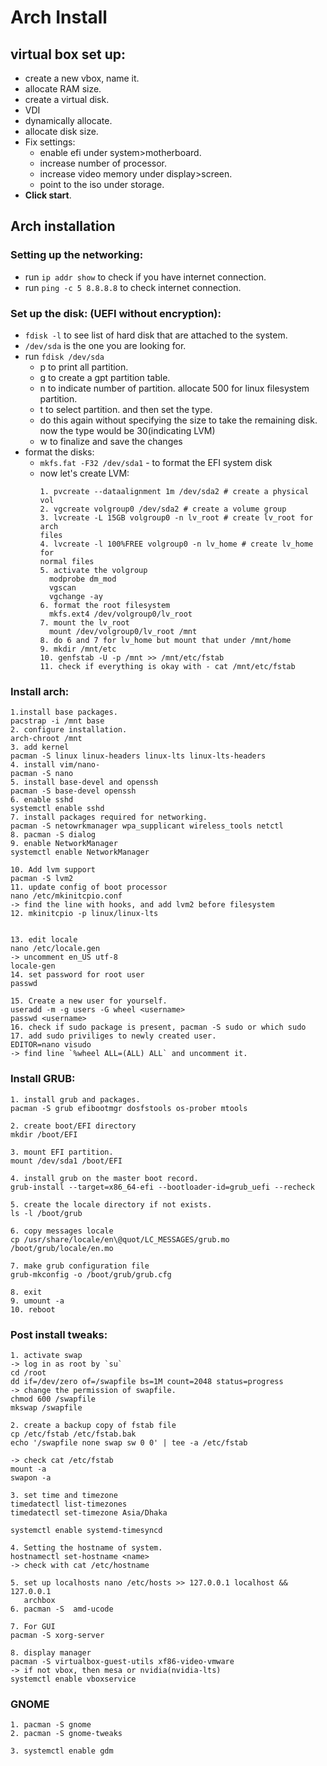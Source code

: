 # Arch Install

## virtual box set up:
- create a new vbox, name it.
- allocate RAM size.
- create a virtual disk.
- VDI
- dynamically allocate.
- allocate disk size.
- Fix settings:
  - enable efi under system>motherboard.
  - increase number of processor.
  - increase video memory under display>screen.
  - point to the iso under storage.
- **Click start**.

## Arch installation
### Setting up the networking:
- run `ip addr show` to check if you have internet connection.
- run `ping -c 5 8.8.8.8` to check internet connection.

### Set up the disk: (UEFI without encryption):
- `fdisk -l` to see list of hard disk that are attached to the system.
- `/dev/sda` is the one you are looking for.
- run `fdisk /dev/sda`
  - p to print all partition.
  - g to create a gpt partition table.
  - n to indicate number of partition. allocate 500 for linux filesystem
      partition.
  - t to select partition. and then set the type.
  - do this again without specifying the size to take the remaining disk.
      now the type would be 30(indicating LVM)
  - w to finalize and save the changes
- format the disks:
  - `mkfs.fat -F32 /dev/sda1` - to format the EFI system disk
  - now let's create LVM:
      ```
      1. pvcreate --dataalignment 1m /dev/sda2 # create a physical vol
      2. vgcreate volgroup0 /dev/sda2 # create a volume group
      3. lvcreate -L 15GB volgroup0 -n lv_root # create lv_root for arch
      files
      4. lvcreate -l 100%FREE volgroup0 -n lv_home # create lv_home for
      normal files
      5. activate the volgroup 
        modprobe dm_mod
        vgscan
        vgchange -ay
      6. format the root filesystem
        mkfs.ext4 /dev/volgroup0/lv_root
      7. mount the lv_root
        mount /dev/volgroup0/lv_root /mnt
      8. do 6 and 7 for lv_home but mount that under /mnt/home
      9. mkdir /mnt/etc
      10. genfstab -U -p /mnt >> /mnt/etc/fstab
      11. check if everything is okay with - cat /mnt/etc/fstab
      ```
### Install arch:
```
1.install base packages.
pacstrap -i /mnt base
2. configure installation.
arch-chroot /mnt
3. add kernel
pacman -S linux linux-headers linux-lts linux-lts-headers
4. install vim/nano-
pacman -S nano
5. install base-devel and openssh
pacman -S base-devel openssh
6. enable sshd
systemctl enable sshd
7. install packages required for networking.
pacman -S netowrkmanager wpa_supplicant wireless_tools netctl
8. pacman -S dialog
9. enable NetworkManager
systemctl enable NetworkManager

10. Add lvm support
pacman -S lvm2
11. update config of boot processor
nano /etc/mkinitcpio.conf
-> find the line with hooks, and add lvm2 before filesystem
12. mkinitcpio -p linux/linux-lts


13. edit locale
nano /etc/locale.gen
-> uncomment en_US utf-8
locale-gen
14. set password for root user
passwd

15. Create a new user for yourself.
useradd -m -g users -G wheel <username>
passwd <username>
16. check if sudo package is present, pacman -S sudo or which sudo
17. add sudo priviliges to newly created user.
EDITOR=nano visudo
-> find line `%wheel ALL=(ALL) ALL` and uncomment it.
```

### Install GRUB:
```
1. install grub and packages.
pacman -S grub efibootmgr dosfstools os-prober mtools

2. create boot/EFI directory
mkdir /boot/EFI

3. mount EFI partition.
mount /dev/sda1 /boot/EFI

4. install grub on the master boot record.
grub-install --target=x86_64-efi --bootloader-id=grub_uefi --recheck

5. create the locale directory if not exists.
ls -l /boot/grub

6. copy messages locale
cp /usr/share/locale/en\@quot/LC_MESSAGES/grub.mo /boot/grub/locale/en.mo

7. make grub configuration file
grub-mkconfig -o /boot/grub/grub.cfg

8. exit
9. umount -a
10. reboot
```

### Post install tweaks:
```
1. activate swap
-> log in as root by `su`
cd /root
dd if=/dev/zero of=/swapfile bs=1M count=2048 status=progress
-> change the permission of swapfile.
chmod 600 /swapfile
mkswap /swapfile

2. create a backup copy of fstab file
cp /etc/fstab /etc/fstab.bak
echo '/swapfile none swap sw 0 0' | tee -a /etc/fstab

-> check cat /etc/fstab
mount -a
swapon -a

3. set time and timezone
timedatectl list-timezones
timedatectl set-timezone Asia/Dhaka

systemctl enable systemd-timesyncd

4. Setting the hostname of system.
hostnamectl set-hostname <name>
-> check with cat /etc/hostname

5. set up localhosts nano /etc/hosts >> 127.0.0.1 localhost && 127.0.0.1
   archbox
6. pacman -S  amd-ucode

7. For GUI
pacman -S xorg-server

8. display manager
pacman -S virtualbox-guest-utils xf86-video-vmware
-> if not vbox, then mesa or nvidia(nvidia-lts)
systemctl enable vboxservice

```

### GNOME

```
1. pacman -S gnome
2. pacman -S gnome-tweaks

3. systemctl enable gdm
```
